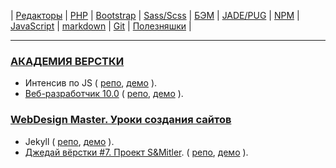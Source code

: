 | 
[Редакторы](readme/Editors.md) | 
[PHP](readme/PHP.md) | 
[Bootstrap](readme/Bootstrap.md) | 
[Sass/Scss](readme/Sass.md) | 
[БЭМ](readme/БЭМ.md) | 
[JADE/PUG](readme/JADE-PUG.md) | 
[NPM](readme/NPM.md) | 
[JavaScript](readme/JavaScript.md) | 
[markdown](readme/markdown.md) | 
[Git](readme/Git.md) | 
[Полезняшки](readme/Useful.md) | 

- - - - - - - - - - - - - - - - - - - - - - - - - - - - - - - - - - - - - - - -
### [АКАДЕМИЯ ВЕРСТКИ](https://glo-academy.ru/frontenddeveloper/)
 - Интенсив по JS (
  [репо](https://github.com/vik-vavilikhin/vik-vavilikhin.github.io/tree/master/JS/GloAcademy), 
  [демо](https://vik-vavilikhin.github.io/JS/GloAcademy)
  ).  
- [Веб-разработчик 10.0](https://study.up-skills.ru/teach/control/stream/view/id/6290544) (
  [репо](https://github.com/vik-vavilikhin/GloAcademy), 
  [демо](https://vik-vavilikhin.github.io/JS/GloAcademy)
  ).  
  
### [WebDesign Master. Уроки создания сайтов](https://webdesign-master.ru/)
 - Jekyll (
  [репо](https://github.com/vik-vavilikhin/vik-vavilikhin.github.io/tree/master/Jekyll), 
  [демо](https://vik-vavilikhin.github.io/Jekyll/dist)
  ).  
 - [Джедай вёрстки #7. Проект S&Mitler](https://www.youtube.com/watch?v=vWfRHtxy81Q&index=17&list=PLyf8LgkO_8q_-ELwz9tlMX8R5gMSRWNto). (
  [репо](https://github.com/vik-vavilikhin/S-Mitler), 
  [демо](https://vik-vavilikhin.github.io/S-Mitler/dist)
  ).  

